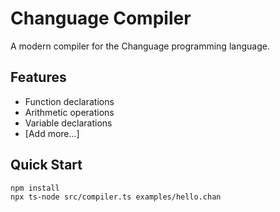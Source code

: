 # Changuage Compiler

A modern compiler for the Changuage programming language.

## Features
- Function declarations
- Arithmetic operations
- Variable declarations
- [Add more...]

## Quick Start
```bash
npm install
npx ts-node src/compiler.ts examples/hello.chan